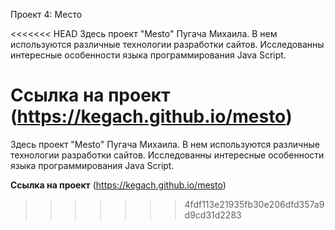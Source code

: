 Проект 4: Место

<<<<<<< HEAD
Здесь проект "Mesto" Пугача Михаила. В нем используются различные технологии разработки сайтов. Исследованны интересные особенности языка программирования Java Script.

Ссылка на проект (https://kegach.github.io/mesto)
=======
Здесь проект "Mesto" Пугача Михаила. В нем используются различные технологии разработки сайтов.
Исследованны интересные особенности языка программирования Java Script.

**Ссылка на проект**
(https://kegach.github.io/mesto)
>>>>>>> 4fdf113e21935fb30e206dfd357a9d9cd31d2283
